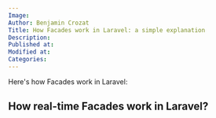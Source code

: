 ```yaml
---
Image: 
Author: Benjamin Crozat
Title: How Facades work in Laravel: a simple explanation
Description: 
Published at: 
Modified at: 
Categories: 
---
```


Here's how Facades work in Laravel:

## How real-time Facades work in Laravel?